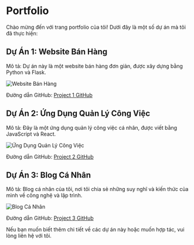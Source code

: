 # Portfolio

Chào mừng đến với trang portfolio của tôi! Dưới đây là một số dự án mà tôi đã thực hiện:

## Dự Án 1: Website Bán Hàng

Mô tả: Dự án này là một website bán hàng đơn giản, được xây dựng bằng Python và Flask.

![Website Bán Hàng](/images/images.png)

Đường dẫn GitHub: [Project 1 GitHub](https://github.com/your_username/project1)

## Dự Án 2: Ứng Dụng Quản Lý Công Việc

Mô tả: Đây là một ứng dụng quản lý công việc cá nhân, được viết bằng JavaScript và React.

![Ứng Dụng Quản Lý Công Việc](/images/images.png)

Đường dẫn GitHub: [Project 2 GitHub](https://github.com/your_username/project2)

## Dự Án 3: Blog Cá Nhân

Mô tả: Blog cá nhân của tôi, nơi tôi chia sẻ những suy nghĩ và kiến thức của mình về công nghệ và lập trình.

![Blog Cá Nhân](/images/images.png)

Đường dẫn GitHub: [Project 3 GitHub](https://github.com/your_username/project3)

Nếu bạn muốn biết thêm chi tiết về các dự án này hoặc muốn hợp tác, vui lòng liên hệ với tôi.
